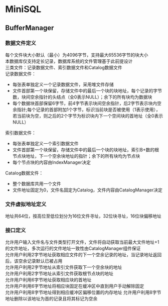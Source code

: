 # MiniSQL
## BufferManager
### 数据文件定义
每个文件块大小默认（最小）为4096字节，支持最大65536字节的块大小  
本数据库仅支持定长记录，数据库系统的文件管理基于此前提设计    
三类文件：记录数据文件、索引数据文件和Catalog数据文件  
记录数据文件：  
* 每张表单独定义一个记录数据文件，采用堆文件存储
* 文件首部第一个块保留，存储文件中的最后一个块的块地址，每个记录的字节数，块间空余指针的头结点（全0表示NULL）；余下的所有块均为数据块
* 每个数据块首部保留6字节，前4字节表示块间空余指针，后2字节表示块内空余指针;每个记录的首部附加1个字节，标识当前块是否被使用（1表示使用），若当前块为空，则之后的2个字节为标识块内下一个空间块的首地址（全0表示NULL）

索引数据文件：  
* 每张表单独定义一个索引数据文件  
* 文件首部第一个块保留，存储文件中的最后一个块的块地址，索引B+数的根节点块地址，下一个空余块地址的指针；余下的所有块均为节点块
* 每个节点块的内容由IndexManager决定

Catalog数据文件：  
* 整个数据库共用一个文件
* 文件地址固定为0，文件名固定为Catalog，文件内容由CatalogManager决定

### 文件虚拟地址定义
地址共64位，按高位至低位划分为16位文件寻址，32位块寻址，16位块偏移地址  

### 接口定义
允许用户输入文件名与文件类型打开文件，文件将自动获取当前最大文件地址+1的文件地址，多次运行的文件地址一致性由CatalogManager组件保证  
允许用户利用2字节地址获取相应文件的下一个空余记录的地址，当记录地址返回后，该空余记录默认已被占用  
允许用户利用2字节地址从索引文件获取下一个空余块的地址  
允许用户利用2字节地址从索引文件获取根节点块的地址  
允许用户利用6字节地址获取相应块的首地址  
允许用户利用6字节地址将相应块固定在缓冲区中直到用户手动解除固定  
允许用户利用8字节地址得到相应缓冲区偏移位置的内存地址
允许用户利用8字节地址删除以该地址为首的记录且将其标记为空余